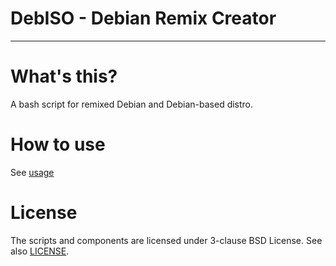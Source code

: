# DebISO - Debian Remix Creator
----
# What's this?
A bash script for remixed Debian and Debian-based distro.

# How to use
See [usage](https://github.com/njb-fm/debiso/wiki/usage)

# License
The scripts and components are licensed under 3-clause BSD License. See  also [LICENSE](LICENSE).